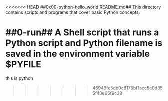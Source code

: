 <<<<<<< HEAD
##0x00-python-hello_world README.md##
This directory contains scripts and programs that cover basic Python concepts.

##0-run##
A Shell script that runs a Python script and Python filename is saved in the 
environment variable $PYFILE
=======
this is python
>>>>>>> 46949fe5db0c6176bf1acc5e0d855f40e65f9c38
